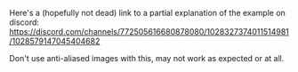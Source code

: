 Here's a (hopefully not dead) link to a partial explanation of the example on discord: https://discord.com/channels/772505616680878080/1028327374011514981/1028579147045404682

Don't use anti-aliased images with this, may not work as expected or at all.
